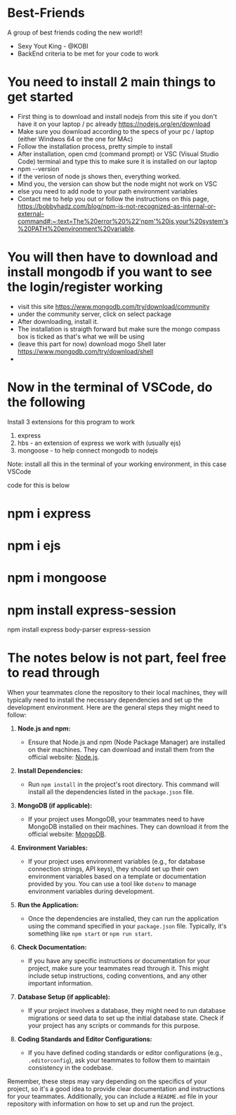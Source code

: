 # Best-Friends
A group of best friends coding the new world!!

- Sexy Yout King - @KOBI
- BackEnd criteria to be met for your code to work 

# You need to install 2 main things to get started

- First thing is to download and install nodejs from this site if you don't have it on your laptop / pc already 
https://nodejs.org/en/download 
- Make sure you download according to the specs of your pc / laptop (either Windwos 64 or the one for MAc)
- Follow the installation process, pretty simple to install
- After installation, open cmd (command prompt) or VSC (Visual Studio Code) terminal and type this to make sure it is installed on our laptop
 - npm --version
- if the veriosn of node js shows then, everything worked. 
- Mind you, the version can show but the node might not work on VSC 
- else you need to add node to your path environment variables 
- Contact me to help you out or follow the instructions on this page, https://bobbyhadz.com/blog/npm-is-not-recognized-as-internal-or-external-command#:~:text=The%20error%20%22'npm'%20is,your%20system's%20PATH%20environment%20variable.

# You will then have to download and install mongodb if you want to see the login/register working 

- visit this site https://www.mongodb.com/try/download/community
- under the community server, click on select package 
- After downloading, install it. 
- The installation is straigth forward but make sure the mongo compass box is ticked as that's what we will be using 
- (leave this part for now) download mogo Shell later https://www.mongodb.com/try/download/shell 
- 


 
# Now in the terminal of VSCode, do the following  
Install 3 extensions for this program to work 
1. express 
2. hbs - an extension of express we work with (usually ejs) 
3. mongoose - to help connect mongodb to nodejs 

Note: install all this in the terminal of your working environment, in this case VSCode 

code for this is below 
# npm i express 
# npm i ejs 
# npm i mongoose  
# npm install express-session
npm install express body-parser express-session





# The notes below is not part, feel free to read through 
When your teammates clone the repository to their local machines, they will typically need to install the necessary dependencies and set up the development environment. Here are the general steps they might need to follow:

1. **Node.js and npm:**
   - Ensure that Node.js and npm (Node Package Manager) are installed on their machines. They can download and install them from the official website: [Node.js](https://nodejs.org/).

2. **Install Dependencies:**
   - Run `npm install` in the project's root directory. This command will install all the dependencies listed in the `package.json` file.

3. **MongoDB (if applicable):**
   - If your project uses MongoDB, your teammates need to have MongoDB installed on their machines. They can download it from the official website: [MongoDB](https://www.mongodb.com/try/download/community).

4. **Environment Variables:**
   - If your project uses environment variables (e.g., for database connection strings, API keys), they should set up their own environment variables based on a template or documentation provided by you. You can use a tool like `dotenv` to manage environment variables during development.

5. **Run the Application:**
   - Once the dependencies are installed, they can run the application using the command specified in your `package.json` file. Typically, it's something like `npm start` or `npm run start`.

6. **Check Documentation:**
   - If you have any specific instructions or documentation for your project, make sure your teammates read through it. This might include setup instructions, coding conventions, and any other important information.

7. **Database Setup (if applicable):**
   - If your project involves a database, they might need to run database migrations or seed data to set up the initial database state. Check if your project has any scripts or commands for this purpose.

8. **Coding Standards and Editor Configurations:**
   - If you have defined coding standards or editor configurations (e.g., `.editorconfig`), ask your teammates to follow them to maintain consistency in the codebase.

Remember, these steps may vary depending on the specifics of your project, so it's a good idea to provide clear documentation and instructions for your teammates. Additionally, you can include a `README.md` file in your repository with information on how to set up and run the project.







